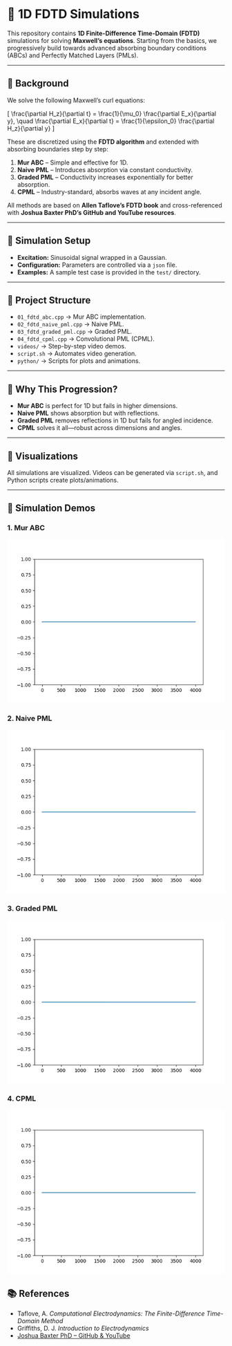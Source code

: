 # 🚀 1D FDTD Simulations  

This repository contains **1D Finite-Difference Time-Domain (FDTD)** simulations for solving **Maxwell’s equations**. Starting from the basics, we progressively build towards advanced absorbing boundary conditions (ABCs) and Perfectly Matched Layers (PMLs).  

---

## 📖 Background  
We solve the following Maxwell’s curl equations:  

\[
\frac{\partial H_z}{\partial t} = \frac{1}{\mu_0} \frac{\partial E_x}{\partial y}, \quad
\frac{\partial E_x}{\partial t} = \frac{1}{\epsilon_0} \frac{\partial H_z}{\partial y}
\]

These are discretized using the **FDTD algorithm** and extended with absorbing boundaries step by step:  

1. **Mur ABC** – Simple and effective for 1D.  
2. **Naive PML** – Introduces absorption via constant conductivity.  
3. **Graded PML** – Conductivity increases exponentially for better absorption.  
4. **CPML** – Industry-standard, absorbs waves at any incident angle.  

All methods are based on **Allen Taflove’s FDTD book** and cross-referenced with **Joshua Baxter PhD’s GitHub and YouTube resources**.  

---

## 🧪 Simulation Setup  
- **Excitation:** Sinusoidal signal wrapped in a Gaussian.  
- **Configuration:** Parameters are controlled via a `json` file.  
- **Examples:** A sample test case is provided in the `test/` directory.  

---

## 📂 Project Structure  
- `01_fdtd_abc.cpp` → Mur ABC implementation.  
- `02_fdtd_naive_pml.cpp` → Naive PML.  
- `03_fdtd_graded_pml.cpp` → Graded PML.  
- `04_fdtd_cpml.cpp` → Convolutional PML (CPML).  
- `videos/` → Step-by-step video demos.  
- `script.sh` → Automates video generation.  
- `python/` → Scripts for plots and animations.  

---

## 🌟 Why This Progression?  
- **Mur ABC** is perfect for 1D but fails in higher dimensions.  
- **Naive PML** shows absorption but with reflections.  
- **Graded PML** removes reflections in 1D but fails for angled incidence.  
- **CPML** solves it all—robust across dimensions and angles.  

---

## 🎥 Visualizations  
All simulations are visualized. Videos can be generated via `script.sh`, and Python scripts create plots/animations.  

---
## 🎥 Simulation Demos  

### 1. Mur ABC  
![Mur ABC](1d/videos/Ex_01_fdtd_abc.gif)  

### 2. Naive PML  
![Naive PML](1d/videos/Ex_02_fdtd_naive_pml.gif)  

### 3. Graded PML  
![Graded PML](1d/videos/Ex_03_fdtd_graded_pml.gif)  

### 4. CPML  
![CPML](1d/videos/Ex_04_fdtd_CMPL.gif)  


## 📚 References  
- Taflove, A. *Computational Electrodynamics: The Finite-Difference Time-Domain Method*  
- Griffiths, D. J. *Introduction to Electrodynamics*  
- [Joshua Baxter PhD – GitHub & YouTube](https://github.com/joshuabaxterphd)  
